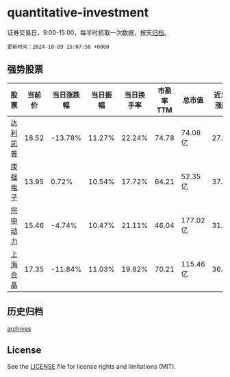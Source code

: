 # quantitative-investment

证券交易日，9:00-15:00，每半时抓取一次数据，按天[归档](archives)。

`更新时间：2024-10-09 15:07:58 +0800`

## 强势股票

|股票|当前价|当日涨跌幅|当日振幅|当日换手率|市盈率TTM|总市值|近10日涨跌幅|
|----|----|----|----|----|----|----|----|
|[达利凯普](https://xueqiu.com/S/SZ301566)|18.52|-13.78%|11.27%|22.24%|74.78|74.08亿|27.55%|
|[康强电子](https://xueqiu.com/S/SZ002119)|13.95|0.72%|10.54%|17.72%|64.21|52.35亿|37.57%|
|[宗申动力](https://xueqiu.com/S/SZ001696)|15.46|-4.74%|10.47%|21.11%|46.04|177.02亿|31.8%|
|[上海合晶](https://xueqiu.com/S/SH688584)|17.35|-11.84%|11.03%|19.82%|70.21|115.46亿|36.4%|

## 历史归档

[archives](archives)

## License

See the [LICENSE](LICENSE) file for license rights and limitations (MIT).